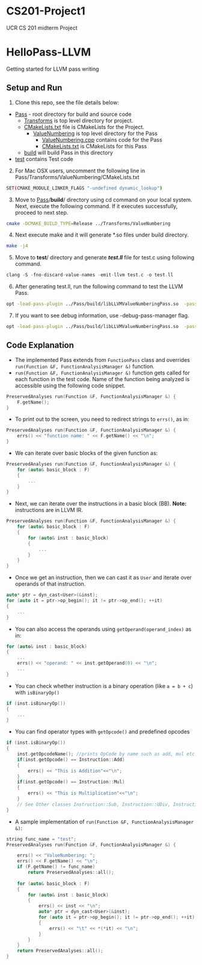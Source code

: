 # CS201-Project1
UCR CS 201 midterm Project

# HelloPass-LLVM
Getting started for LLVM pass writing

## Setup and Run
1. Clone this repo, see the file details below:
- [Pass](https://github.com/ufarooq/HelloPass-LLVM/tree/master/Pass "Pass") - root directory for build and source code
   - [Transforms](https://github.com/ufarooq/HelloPass-LLVM/tree/master/Pass/Transforms "Transforms") is top level directory for project.
   - [CMakeLists.txt](https://github.com/ufarooq/HelloPass-LLVM/blob/master/Pass/Transforms/CMakeLists.txt "CMakeLists.txt")  file is CMakeLists for the Project.
     - [ValueNumbering](https://github.com/ufarooq/HelloPass-LLVM/tree/master/Pass/Transforms/ValueNumbering "ValueNumbering") is top level directory for the Pass
	     - [ValueNumbering.cpp](https://github.com/ufarooq/HelloPass-LLVM/blob/master/Pass/Transforms/ValueNumbering/ValueNumbering.cpp "ValueNumbering.cpp") contains code for the Pass
	     - [CMakeLists.txt](https://github.com/ufarooq/HelloPass-LLVM/blob/master/Pass/Transforms/ValueNumbering/CMakeLists.txt "CMakeLists.txt") is CMakeLists for this Pass
   - [build](https://github.com/ufarooq/HelloPass-LLVM/tree/master/Pass/build "build") will build Pass in this directory
- [test](https://github.com/ufarooq/HelloPass-LLVM/tree/master/test "test") contains Test code
2. For Mac OSX users, uncomment the following line in Pass/Transforms/ValueNumbering/CMakeLists.txt
```bash
SET(CMAKE_MODULE_LINKER_FLAGS "-undefined dynamic_lookup")
```
3. Move to [Pass](https://github.com/ufarooq/HelloPass-LLVM/tree/master/Pass)/**build**/ directory using cd command on your local system. Next, execute the following command. If it executes successfully, proceed to next step.
```bash
cmake -DCMAKE_BUILD_TYPE=Release ../Transforms/ValueNumbering
```
4. Next execute make and it will generate *.so files under build directory. 
```bash
make -j4
```
5. Move to **test**/ directory and generate ***test.ll*** file for test.c using following command. 
```c++
clang -S -fno-discard-value-names -emit-llvm test.c -o test.ll
```
6. After generating test.ll, run the following command to test the LLVM Pass. 
```bash
opt -load-pass-plugin ../Pass/build/libLLVMValueNumberingPass.so  -passes=value-numbering test.ll
```
7. If you want to see debug information, use -debug-pass-manager flag.
```bash
opt -load-pass-plugin ../Pass/build/libLLVMValueNumberingPass.so  -passes=value-numbering test.ll -debug-pass-manager
```
## Code Explanation 
- The implemented Pass extends from ``FunctionPass`` class and overrides ``run(Function &F, FunctionAnalysisManager &)`` function.
- ``run(Function &F, FunctionAnalysisManager &)`` function gets called for each function in the test code. Name of the function being analyzed is accessible using the following code snippet. 
```c++
PreservedAnalyses run(Function &F, FunctionAnalysisManager &) {
	F.getName();
}
```
- To print out to the screen, you need to redirect strings to ``errs()``, as in:
```c++
PreservedAnalyses run(Function &F, FunctionAnalysisManager &) {
	errs() << "function name: " << F.getName() << "\n";
}
```
- We can iterate over basic blocks of the given function as:
```c++
PreservedAnalyses run(Function &F, FunctionAnalysisManager &) {
	for (auto& basic_block : F)
	{
		...
	}
}
```
- Next, we can iterate over the instructions in a basic block (BB). **Note:** instructions are in LLVM IR.
```c++
PreservedAnalyses run(Function &F, FunctionAnalysisManager &) {
    for (auto& basic_block : F)
    {
        for (auto& inst : basic_block)
        {
            ...
        }
    }
}
```
- Once we get an instruction, then we can cast it as ``User`` and iterate over operands of that instruction. 
```c++
auto* ptr = dyn_cast<User>(&inst);
for (auto it = ptr->op_begin(); it != ptr->op_end(); ++it) 
{
    ...
}
```
- You can also access the operands using ``getOperand(operand_index)`` as in:
```c++
for (auto& inst : basic_block)
{
    ...
    errs() << "operand: " << inst.getOperand(0) << "\n";
    ...
}
```
- You can check whether instruction is a binary operation (like ``a = b + c``) with ``isBinaryOp()``
```c++
if (inst.isBinaryOp())
{
    ...
}
```
- You can find operator types with ``getOpcode()`` and predefined opcodes
```c++
if (inst.isBinaryOp())
{
    inst.getOpcodeName(); //prints OpCode by name such as add, mul etc.
    if(inst.getOpcode() == Instruction::Add)
    {
        errs() << "This is Addition"<<"\n";
    }
    if(inst.getOpcode() == Instruction::Mul)
    {
        errs() << "This is Multiplication"<<"\n";
    }
    // See Other classes Instruction::Sub, Instruction::UDiv, Instruction::SDiv
}
```
- A sample implementation of ``run(Function &F, FunctionAnalysisManager &)``:  
```c++
string func_name = "test";
PreservedAnalyses run(Function &F, FunctionAnalysisManager &) {

    errs() << "ValueNumbering: ";
    errs() << F.getName() << "\n";
    if (F.getName() != func_name) 
        return PreservedAnalyses::all();
	
    for (auto& basic_block : F)
    {
        for (auto& inst : basic_block)
        {
            errs() << inst << "\n";
            auto* ptr = dyn_cast<User>(&inst);
            for (auto it = ptr->op_begin(); it != ptr->op_end(); ++it) 
            {
                errs() << "\t" << *(*it) << "\n";
            }
        }
    }
    return PreservedAnalyses::all();
}
```
